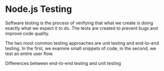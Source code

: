 # Node.js Testing

Software testing is the process of verifying that what we create is doing exactly what we expect it to do. The tests are created to prevent bugs and improve code quality.

The two most common testing approaches are unit testing and end-to-end testing. In the first, we examine small snippets of code, in the second, we test an entire user flow.

<BadgeLink colorScheme='yellow' badgeText='Read' href='https://www.geeksforgeeks.org/difference-between-end-to-end-testing-and-unit-testing/'>Differences between end-to-end testing and unit testing</BadgeLink>